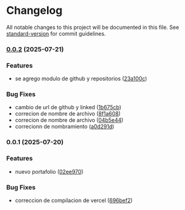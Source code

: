 # Changelog

All notable changes to this project will be documented in this file. See [standard-version](https://github.com/conventional-changelog/standard-version) for commit guidelines.

### [0.0.2](https://github.com/JuniorArias02/juniorArias04/compare/v0.0.1...v0.0.2) (2025-07-21)


### Features

* se agrego modulo de github y repositorios ([23a100c](https://github.com/JuniorArias02/juniorArias04/commit/23a100c7231a6fd5ce746316b85010db857c0541))


### Bug Fixes

* cambio de url de github y linked ([1b675cb](https://github.com/JuniorArias02/juniorArias04/commit/1b675cb51b3030a46ddadf7d80e2c2dcb546d186))
* correcion de nombre de archivo ([8f1a608](https://github.com/JuniorArias02/juniorArias04/commit/8f1a6086651d051c1b28e7488991d1f46000cae8))
* correcion de nombre de archivo ([04b5e44](https://github.com/JuniorArias02/juniorArias04/commit/04b5e4415a1bec1cb32fc21553be0f71a7ab0307))
* correcionn de nombramiento ([a0d291d](https://github.com/JuniorArias02/juniorArias04/commit/a0d291dac06f946a53528d8bd58e582b4f36dd8b))

### 0.0.1 (2025-07-20)


### Features

* nuevo portafolio ([02ee970](https://github.com/JuniorArias02/juniorArias04/commit/02ee970d38bd3021889bcbb0884fcb5b1b50832c))


### Bug Fixes

* correccion de compilacion de vercel ([696bef2](https://github.com/JuniorArias02/juniorArias04/commit/696bef23c084ba701d3a9fd7ae7d67f7c6729c8e))

